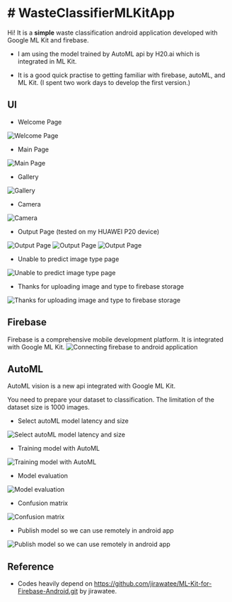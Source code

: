 # # WasteClassifierMLKitApp

Hi! It is a **simple** waste classification android application developed with Google ML Kit and firebase. 

* I am using the model trained by AutoML api by H20.ai which is integrated in ML Kit. 

* It is a good quick practise to getting familiar with firebase, autoML, and ML Kit. (I spent two work days to develop the first version.)


## UI
* Welcome Page

![Welcome Page](https://github.com/clair-hu/WasteClassifierMLKitApp/blob/master/img/welcome_page.jpg)
* Main Page

![Main Page](https://github.com/clair-hu/WasteClassifierMLKitApp/blob/master/img/main_page.jpg)
* Gallery

![Gallery](https://github.com/clair-hu/WasteClassifierMLKitApp/blob/master/img/gallery.png)
* Camera

![Camera](https://github.com/clair-hu/WasteClassifierMLKitApp/blob/master/img/camera.jpg)
* Output Page (tested on my HUAWEI P20 device)

![Output Page](https://github.com/clair-hu/WasteClassifierMLKitApp/blob/master/img/prediction_compost_type1.jpg)
![Output Page](https://github.com/clair-hu/WasteClassifierMLKitApp/blob/master/img/prediction_compost_type2.jpg)
![Output Page](https://github.com/clair-hu/WasteClassifierMLKitApp/blob/master/img/prediction_recycle_type.jpg)

* Unable to predict image type page

![Unable to predict image type page](https://github.com/clair-hu/WasteClassifierMLKitApp/blob/master/img/unable_to_predict_page.jpg)
* Thanks for uploading image and type to firebase storage

![Thanks for uploading image and type to firebase storage](https://github.com/clair-hu/WasteClassifierMLKitApp/blob/master/img/thank_for_uploading.jpg)

## Firebase

Firebase is a comprehensive mobile development platform. It is integrated with Google ML Kit.
![Connecting firebase to android application](https://github.com/clair-hu/WasteClassifierMLKitApp/blob/master/img/firebase_to_android_app.png)


## AutoML

AutoML vision is a new api integrated with Google ML Kit.

You need to prepare your dataset to classification. The limitation of the dataset size is 1000 images.

* Select autoML model latency and size

![Select autoML model latency and size](https://github.com/clair-hu/WasteClassifierMLKitApp/blob/master/img/autoML_model_latency_and_size_selection.png)
* Training model with AutoML

![Training model with AutoML](https://github.com/clair-hu/WasteClassifierMLKitApp/blob/master/img/autoML_training.png)
* Model evaluation

![Model evaluation](https://github.com/clair-hu/WasteClassifierMLKitApp/blob/master/img/model_evaluation.png)
* Confusion matrix

![Confusion matrix](https://github.com/clair-hu/WasteClassifierMLKitApp/blob/master/img/confusion_matrix.png)
* Publish model so we can use remotely in android app

![Publish model so we can use remotely in android app](https://github.com/clair-hu/WasteClassifierMLKitApp/blob/master/img/model_publish.png)

## Reference

* Codes heavily depend on https://github.com/jirawatee/ML-Kit-for-Firebase-Android.git by jirawatee.
